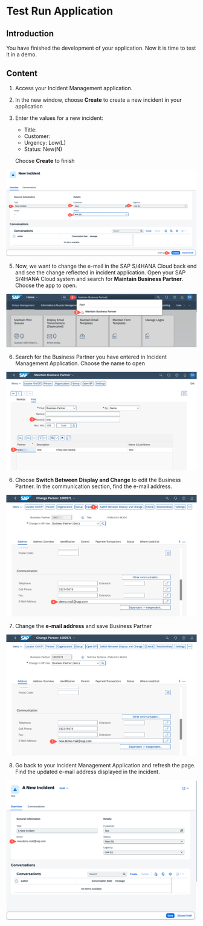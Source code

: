 # Test Run Application

## Introduction

You have finished the development of your application. Now it is time to test it in a demo.

  
## Content

1. Access your Incident Management application.

3. In the new window, choose **Create** to create a new incident in your application

4. Enter the values for a new incident:
    - Title: <enter title name>
    - Customer: <enter your BusinessPartner>
    - Urgency: Low(L)
    - Status: New(N)

    Choose **Create** to finish

 ![Create Incident](./images/create-new-incident.png)

5. Now, we want to change the e-mail in the SAP S/4HANA Cloud back end and see the change reflected in incident application. Open your SAP S/4HANA Cloud system and search for **Maintain Business Partner**. Choose the app to open.

 ![Maintain Business Partner](./images/open-maintain-business-partners.png)

6. Search for the Business Partner you have entered in Incident Management Application. Choose the name to open

 ![Open Business Partner](./images/open-business-partner.png)

6. Choose **Switch Between Display and Change** to edit the Business Partner. In the communication section, find the e-mail address.

 ![Change Business Partner](./images/change-business-partner.png)

7. Change the **e-mail address** and save Business Partner

 ![Change Business Partner](./images/update-business-partner-email.png)

8. Go back to your Incident Management Application and refresh the page. Find the updated e-mail address displayed in the incident.

 ![Updated Business Partner](./images/updated-business-partner-email.png)